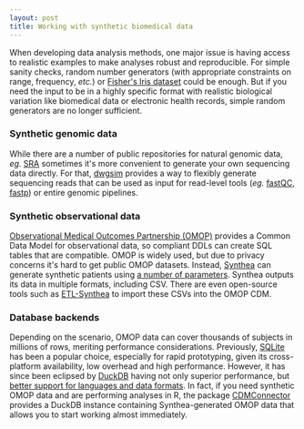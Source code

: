 ```yaml
---
layout: post
title: Working with synthetic biomedical data
---
```


When developing data analysis methods, one major issue is having access to realistic examples to make analyses robust and reproducible. For simple sanity checks, random number generators (with appropriate constraints on range, frequency, _etc._) or [Fisher's Iris dataset](https://en.wikipedia.org/wiki/Iris_flower_data_set) could be enough. But if you need the input to be in a highly specific format with realistic biological variation like biomedical data or electronic health records, simple random generators are no longer sufficient.

### Synthetic genomic data
While there are a number of public repositories for natural genomic data, _eg._ [SRA](https://www.ncbi.nlm.nih.gov/sra) sometimes it's more convenient to generate your own sequencing data directly. For that, [dwgsim](https://github.com/nh13/DWGSIM) provides a way to flexibly generate sequencing reads that can be used as input for read-level tools (_eg._ [fastQC](https://www.bioinformatics.babraham.ac.uk/projects/fastqc/), [fastp](https://github.com/OpenGene/fastp)) or entire genomic pipelines.

### Synthetic observational data
[Observational Medical Outcomes Partnership (OMOP)](https://www.ohdsi.org/data-standardization/) provides a Common Data Model for observational data, so compliant DDLs can create SQL tables that are compatible. OMOP is widely used, but due to privacy concerns it's hard to get public OMOP datasets. Instead, [Synthea](https://github.com/synthetichealth/synthea) can generate synthetic patients using [a number of parameters](https://synthetichealth.github.io/spt/#/customizer). Synthea outputs its data in multiple formats, including CSV. There are even open-source tools such as [ETL-Synthea](https://github.com/OHDSI/ETL-Synthea) to import these CSVs into the OMOP CDM. 

### Database backends
Depending on the scenario, OMOP data can cover thousands of subjects in millions of rows, meriting performance considerations. 
Previously, [SQLite](https://www.sqlite.org/index.html) has been a popular choice, especially for rapid prototyping, given its cross-platform availability, low overhead and high performance. However, it has since been eclipsed by [DuckDB](https://duckdb.org) having not only superior performance, but [better support for languages and data formats](https://dirk-petersen.medium.com/researchers-please-replace-sqlite-with-duckdb-now-f038044a2702). In fact, if you need synthetic OMOP data and are performing analyses in R, the package [CDMConnector](https://cran.r-project.org/web/packages/CDMConnector/index.html) provides a DuckDB instance containing Synthea-generated OMOP data that allows you to start working almost immediately.
